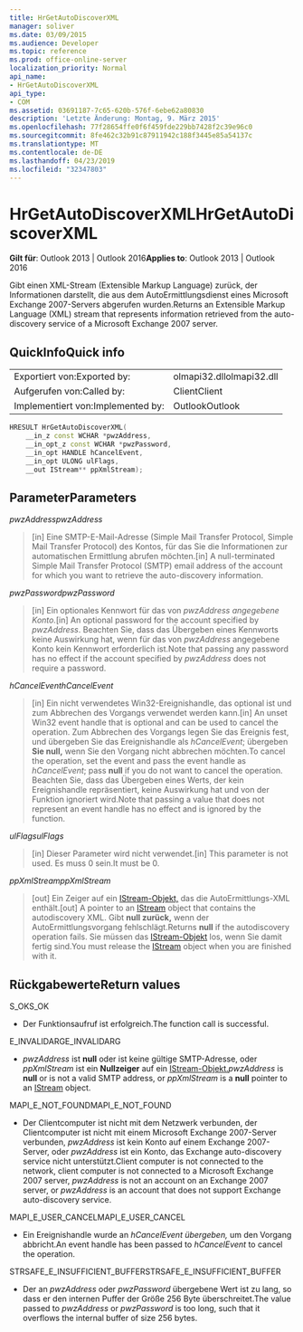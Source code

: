 ```yaml
---
title: HrGetAutoDiscoverXML
manager: soliver
ms.date: 03/09/2015
ms.audience: Developer
ms.topic: reference
ms.prod: office-online-server
localization_priority: Normal
api_name:
- HrGetAutoDiscoverXML
api_type:
- COM
ms.assetid: 03691187-7c65-620b-576f-6ebe62a80830
description: 'Letzte Änderung: Montag, 9. März 2015'
ms.openlocfilehash: 77f28654ffe0f6f459fde229bb7428f2c39e96c0
ms.sourcegitcommit: 8fe462c32b91c87911942c188f3445e85a54137c
ms.translationtype: MT
ms.contentlocale: de-DE
ms.lasthandoff: 04/23/2019
ms.locfileid: "32347803"
---
```

# <a name="hrgetautodiscoverxml"></a><span data-ttu-id="2a412-103">HrGetAutoDiscoverXML</span><span class="sxs-lookup"><span data-stu-id="2a412-103">HrGetAutoDiscoverXML</span></span>

  
  
<span data-ttu-id="2a412-104">**Gilt für**: Outlook 2013 | Outlook 2016</span><span class="sxs-lookup"><span data-stu-id="2a412-104">**Applies to**: Outlook 2013 | Outlook 2016</span></span> 
  
<span data-ttu-id="2a412-105">Gibt einen XML-Stream (Extensible Markup Language) zurück, der Informationen darstellt, die aus dem AutoErmittlungsdienst eines Microsoft Exchange 2007-Servers abgerufen wurden.</span><span class="sxs-lookup"><span data-stu-id="2a412-105">Returns an Extensible Markup Language (XML) stream that represents information retrieved from the auto-discovery service of a Microsoft Exchange 2007 server.</span></span>
  
## <a name="quick-info"></a><span data-ttu-id="2a412-106">QuickInfo</span><span class="sxs-lookup"><span data-stu-id="2a412-106">Quick info</span></span>

|||
|:-----|:-----|
|<span data-ttu-id="2a412-107">Exportiert von:</span><span class="sxs-lookup"><span data-stu-id="2a412-107">Exported by:</span></span>  <br/> |<span data-ttu-id="2a412-108">olmapi32.dll</span><span class="sxs-lookup"><span data-stu-id="2a412-108">olmapi32.dll</span></span>  <br/> |
|<span data-ttu-id="2a412-109">Aufgerufen von:</span><span class="sxs-lookup"><span data-stu-id="2a412-109">Called by:</span></span>  <br/> |<span data-ttu-id="2a412-110">Client</span><span class="sxs-lookup"><span data-stu-id="2a412-110">Client</span></span>  <br/> |
|<span data-ttu-id="2a412-111">Implementiert von:</span><span class="sxs-lookup"><span data-stu-id="2a412-111">Implemented by:</span></span>  <br/> |<span data-ttu-id="2a412-112">Outlook</span><span class="sxs-lookup"><span data-stu-id="2a412-112">Outlook</span></span>  <br/> |
   
```cpp
HRESULT HrGetAutoDiscoverXML( 
    __in_z const WCHAR *pwzAddress, 
    __in_opt_z const WCHAR *pwzPassword, 
    __in_opt HANDLE hCancelEvent, 
    __in_opt ULONG ulFlags, 
    __out IStream** ppXmlStream); 

```

## <a name="parameters"></a><span data-ttu-id="2a412-113">Parameter</span><span class="sxs-lookup"><span data-stu-id="2a412-113">Parameters</span></span>

 <span data-ttu-id="2a412-114">_pwzAddress_</span><span class="sxs-lookup"><span data-stu-id="2a412-114">_pwzAddress_</span></span>
  
> <span data-ttu-id="2a412-115">[in] Eine SMTP-E-Mail-Adresse (Simple Mail Transfer Protocol, Simple Mail Transfer Protocol) des Kontos, für das Sie die Informationen zur automatischen Ermittlung abrufen möchten.</span><span class="sxs-lookup"><span data-stu-id="2a412-115">[in] A null-terminated Simple Mail Transfer Protocol (SMTP) email address of the account for which you want to retrieve the auto-discovery information.</span></span>
    
 <span data-ttu-id="2a412-116">_pwzPassword_</span><span class="sxs-lookup"><span data-stu-id="2a412-116">_pwzPassword_</span></span>
  
> <span data-ttu-id="2a412-117">[in] Ein optionales Kennwort für das von _pwzAddress angegebene Konto._</span><span class="sxs-lookup"><span data-stu-id="2a412-117">[in] An optional password for the account specified by  _pwzAddress_.</span></span> <span data-ttu-id="2a412-118">Beachten Sie, dass das Übergeben eines Kennworts keine Auswirkung hat, wenn für das von  _pwzAddress_ angegebene Konto kein Kennwort erforderlich ist.</span><span class="sxs-lookup"><span data-stu-id="2a412-118">Note that passing any password has no effect if the account specified by  _pwzAddress_ does not require a password.</span></span> 
    
 <span data-ttu-id="2a412-119">_hCancelEvent_</span><span class="sxs-lookup"><span data-stu-id="2a412-119">_hCancelEvent_</span></span>
  
> <span data-ttu-id="2a412-120">[in] Ein nicht verwendetes Win32-Ereignishandle, das optional ist und zum Abbrechen des Vorgangs verwendet werden kann.</span><span class="sxs-lookup"><span data-stu-id="2a412-120">[in] An unset Win32 event handle that is optional and can be used to cancel the operation.</span></span> <span data-ttu-id="2a412-121">Zum Abbrechen des Vorgangs legen Sie das Ereignis fest, und übergeben Sie das Ereignishandle als  _hCancelEvent_; übergeben **Sie null,** wenn Sie den Vorgang nicht abbrechen möchten.</span><span class="sxs-lookup"><span data-stu-id="2a412-121">To cancel the operation, set the event and pass the event handle as  _hCancelEvent_; pass **null** if you do not want to cancel the operation.</span></span> <span data-ttu-id="2a412-122">Beachten Sie, dass das Übergeben eines Werts, der kein Ereignishandle repräsentiert, keine Auswirkung hat und von der Funktion ignoriert wird.</span><span class="sxs-lookup"><span data-stu-id="2a412-122">Note that passing a value that does not represent an event handle has no effect and is ignored by the function.</span></span> 
    
 <span data-ttu-id="2a412-123">_ulFlags_</span><span class="sxs-lookup"><span data-stu-id="2a412-123">_ulFlags_</span></span>
  
> <span data-ttu-id="2a412-124">[in] Dieser Parameter wird nicht verwendet.</span><span class="sxs-lookup"><span data-stu-id="2a412-124">[in] This parameter is not used.</span></span> <span data-ttu-id="2a412-125">Es muss 0 sein.</span><span class="sxs-lookup"><span data-stu-id="2a412-125">It must be 0.</span></span>
    
 <span data-ttu-id="2a412-126">_ppXmlStream_</span><span class="sxs-lookup"><span data-stu-id="2a412-126">_ppXmlStream_</span></span>
  
> <span data-ttu-id="2a412-127">[out] Ein Zeiger auf ein [IStream-Objekt,](https://msdn.microsoft.com/library/aa380034%28VS.85%29.aspx) das die AutoErmittlungs-XML enthält.</span><span class="sxs-lookup"><span data-stu-id="2a412-127">[out] A pointer to an [IStream](https://msdn.microsoft.com/library/aa380034%28VS.85%29.aspx) object that contains the autodiscovery XML.</span></span> <span data-ttu-id="2a412-128">Gibt **null zurück,** wenn der AutoErmittlungsvorgang fehlschlägt.</span><span class="sxs-lookup"><span data-stu-id="2a412-128">Returns **null** if the autodiscovery operation fails.</span></span> <span data-ttu-id="2a412-129">Sie müssen das [IStream-Objekt](https://msdn.microsoft.com/library/aa380034%28VS.85%29.aspx) los, wenn Sie damit fertig sind.</span><span class="sxs-lookup"><span data-stu-id="2a412-129">You must release the [IStream](https://msdn.microsoft.com/library/aa380034%28VS.85%29.aspx) object when you are finished with it.</span></span> 
    
## <a name="return-values"></a><span data-ttu-id="2a412-130">Rückgabewerte</span><span class="sxs-lookup"><span data-stu-id="2a412-130">Return values</span></span>

<span data-ttu-id="2a412-131">S_OK</span><span class="sxs-lookup"><span data-stu-id="2a412-131">S_OK</span></span> 
  
- <span data-ttu-id="2a412-132">Der Funktionsaufruf ist erfolgreich.</span><span class="sxs-lookup"><span data-stu-id="2a412-132">The function call is successful.</span></span>
    
<span data-ttu-id="2a412-133">E_INVALIDARG</span><span class="sxs-lookup"><span data-stu-id="2a412-133">E_INVALIDARG</span></span> 
  
-  <span data-ttu-id="2a412-134">_pwzAddress_ ist **null** oder ist keine gültige SMTP-Adresse, oder _ppXmlStream_ ist ein **Nullzeiger** auf ein [IStream-Objekt.](https://msdn.microsoft.com/library/aa380034%28VS.85%29.aspx)</span><span class="sxs-lookup"><span data-stu-id="2a412-134">_pwzAddress_ is **null** or is not a valid SMTP address, or  _ppXmlStream_ is a **null** pointer to an [IStream](https://msdn.microsoft.com/library/aa380034%28VS.85%29.aspx) object.</span></span> 
    
<span data-ttu-id="2a412-135">MAPI_E_NOT_FOUND</span><span class="sxs-lookup"><span data-stu-id="2a412-135">MAPI_E_NOT_FOUND</span></span> 
  
- <span data-ttu-id="2a412-136">Der Clientcomputer ist nicht mit dem Netzwerk verbunden, der Clientcomputer ist nicht mit einem Microsoft Exchange 2007-Server verbunden, _pwzAddress_ ist kein Konto auf einem Exchange 2007-Server, oder _pwzAddress_ ist ein Konto, das Exchange auto-discovery service nicht unterstützt.</span><span class="sxs-lookup"><span data-stu-id="2a412-136">Client computer is not connected to the network, client computer is not connected to a Microsoft Exchange 2007 server,  _pwzAddress_ is not an account on an Exchange 2007 server, or  _pwzAddress_ is an account that does not support Exchange auto-discovery service.</span></span> 
    
<span data-ttu-id="2a412-137">MAPI_E_USER_CANCEL</span><span class="sxs-lookup"><span data-stu-id="2a412-137">MAPI_E_USER_CANCEL</span></span> 
  
- <span data-ttu-id="2a412-138">Ein Ereignishandle wurde an  _hCancelEvent übergeben,_ um den Vorgang abbricht.</span><span class="sxs-lookup"><span data-stu-id="2a412-138">An event handle has been passed to  _hCancelEvent_ to cancel the operation.</span></span> 
    
<span data-ttu-id="2a412-139">STRSAFE_E_INSUFFICIENT_BUFFER</span><span class="sxs-lookup"><span data-stu-id="2a412-139">STRSAFE_E_INSUFFICIENT_BUFFER</span></span>
  
- <span data-ttu-id="2a412-140">Der an  _pwzAddress_ oder  _pwzPassword_ übergebene Wert ist zu lang, so dass er den internen Puffer der Größe 256 Byte überschreitet.</span><span class="sxs-lookup"><span data-stu-id="2a412-140">The value passed to  _pwzAddress_ or  _pwzPassword_ is too long, such that it overflows the internal buffer of size 256 bytes.</span></span> 
    

